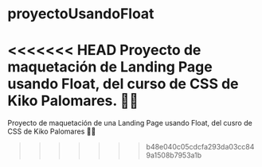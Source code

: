 # proyectoUsandoFloat
<<<<<<< HEAD
Proyecto de maquetación de Landing Page usando Float, del curso de CSS de Kiko Palomares. 💙🐾
=======
Proyecto de maquetación de una Landing Page usando Float, del cusro de CSS de Kiko Palomares 💙🐾
>>>>>>> b48e040c05cdcfa293da03cc849a1508b7953a1b
